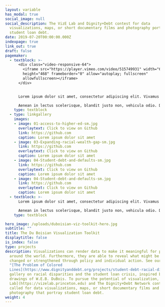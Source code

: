 ```yaml
---
layout: variable
has_modal: true
social_image: null
social_description: The VizE Lab and Dignity+Debt contest for data
  visualizations, maps, or short documentary films and photography portraying
  student loan debt.
date: 2019-07-20T00:00:00.000Z
indexpage: true
link_out: true
draft: false
pagemaker:
  - textblock: >-
      <div class="video-responsive-64">
        <iframe src="https://player.vimeo.com/video/515749931" width="640"
        height="468" frameborder="0" allow="autoplay; fullscreen"
        allowfullscreen></iframe>
      </div>

      
      Lorem ipsum dolor sit amet, consectetur adipiscing elit. Vivamus faucibus lacus dui, vitae consequat nisl imperdiet sit amet. Etiam ante velit, aliquam eget fringilla ac, imperdiet in odio. Ut lobortis nunc eget feugiat tristique. Phasellus nisl justo, porta ac ornare non, ornare vel metus. Sed sed feugiat lacus, nec sollicitudin ex. Aliquam mattis nulla eget lorem malesuada mattis. Morbi luctus luctus risus, interdum aliquet turpis condimentum suscipit.

      Aenean in lectus scelerisque, blandit justo non, vehicula odio. Duis porta, sapien ut commodo imperdiet, tellus odio hendrerit eros, vel mattis nulla felis sed enim. Fusce ultrices nulla ac elit sagittis tristique. Sed sodales metus velit, vel gravida sem blandit ullamcorper. Praesent efficitur congue auctor. Duis fringilla sapien quis eros fermentum, et efficitur felis volutpat. Ut a ipsum id quam ullamcorper faucibus sit amet eu ligula. Pellentesque efficitur, diam iaculis volutpat facilisis, nulla eros eleifend velit, quis bibendum tellus ipsum maximus nisi. Fusce porttitor leo ut dapibus gravida. Curabitur consectetur massa sodales ex gravida dictum.
    type: textblock
  - type: linkgallery
    images:
    - image: 01-access-to-higher-ed-sm.jpg
      overlaytext: Click to view on Github
      link: https://github.com
      caption: Lorem ipsum dolor sit amet 
    - image: 03-Expanding-racial-wealth-gap-sm.jpg
      link: https://github.com
      overlaytext: Click to view on Github
      caption: Lorem ipsum dolor sit amet
    - image: 04-Student-debt-and-defaults-sm.jpg
      link: https://github.com
      overlaytext: Click to view on Github
      caption: Lorem ipsum dolor sit amet
    - image: 04-Student-debt-and-defaults-sm.jpg
      link: https://github.com
      overlaytext: Click to view on Github
      caption: Lorem ipsum dolor sit amet  
  - textblock: >-    
      Lorem ipsum dolor sit amet, consectetur adipiscing elit. Vivamus faucibus lacus dui, vitae consequat nisl imperdiet sit amet. Etiam ante velit, aliquam eget fringilla ac, imperdiet in odio. Ut lobortis nunc eget feugiat tristique. Phasellus nisl justo, porta ac ornare non, ornare vel metus. Sed sed feugiat lacus, nec sollicitudin ex. Aliquam mattis nulla eget lorem malesuada mattis. Morbi luctus luctus risus, interdum aliquet turpis condimentum suscipit.

      Aenean in lectus scelerisque, blandit justo non, vehicula odio. Duis porta, sapien ut commodo imperdiet, tellus odio hendrerit eros, vel mattis nulla felis sed enim. Fusce ultrices nulla ac elit sagittis tristique. Sed sodales metus velit, vel gravida sem blandit ullamcorper. Praesent efficitur congue auctor. Duis fringilla sapien quis eros fermentum, et efficitur felis volutpat. Ut a ipsum id quam ullamcorper faucibus sit amet eu ligula. Pellentesque efficitur, diam iaculis volutpat facilisis, nulla eros eleifend velit, quis bibendum tellus ipsum maximus nisi. Fusce porttitor leo ut dapibus gravida. Curabitur consectetur massa sodales ex gravida dictum.
    type: textblock    

hero_image: /uploads/duboisian-viz-toolkit-hero.jpg
subtitle: ""
title: The Du Boisian Visualization Toolkit
displaytitle: false
is_index: false
type: projects
description: Visualizations can render data to make it meaningful for people
  around the world. Furthermore, they are able to reveal what might be either
  changed or strengthened through policy and individual action. See our own
  "[The Problem of Colored
  Lines](https://www.dignityanddebt.org/projects/student-debt-racial-disparities/)"
  gallery on racial disparities and the student loan crisis, inspired by the
  drawings of W.E.B. DuBois. To pursue the potential of visualization, The [VizE
  Lab](https://vizelab.princeton.edu) and The Dignity+Debt Network contest
  called for data visualizations, maps, or short documentary films and
  photography that portray student loan debt.
weight: 4
---
```

